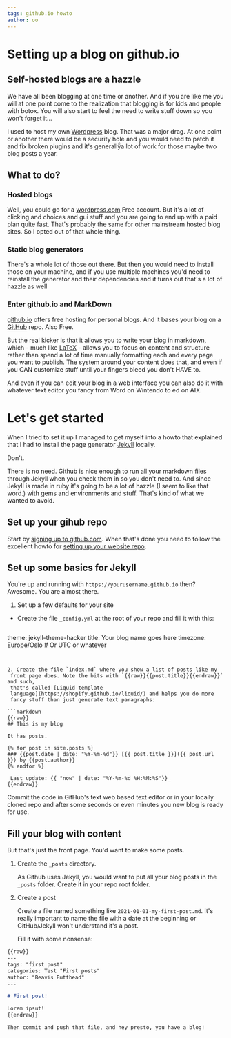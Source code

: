 ```yaml
---
tags: github.io howto 
author: oo
---
```


# Setting up a blog on github.io

## Self-hosted blogs are a hazzle

We have all been blogging at one time or another. And if you are like
me you will at one point come to the realization that blogging is for
kids and people with botox. You will also start to feel the need to
write stuff down so you won't forget it...

I used to host my own [Wordpress](https://wordpress.org) blog. That
was a major drag. At one point or another there would be a security
hole and you would need to patch it and fix broken plugins and it's
generallÿ́a lot of work for those maybe two blog posts a year.

## What to do?

### Hosted blogs

Well, you could go for a [wordpress.com](https://www.wordpress.com)
Free account. But it's a lot of clicking and choices and gui stuff and
you are going to end up with a paid plan quite fast. That's probably
the same for other mainstream hosted blog sites. So I opted out of
that whole thing.

### Static blog generators

There's a whole lot of those out there. But then you would need to
install those on your machine, and if you use multiple machines you'd
need to reinstall the generator and their dependencies and it turns
out that's a lot of hazzle as well

### Enter github.io and MarkDown

[github.io](https://pages.github.com/) offers free hosting for
personal blogs. And it bases your blog on a
[GitHub](https://github.com) repo. Also Free.

But the real kicker is that it allows you to write your blog in
markdown, which - much like
[LaTeX](https://en.wikipedia.org/wiki/LaTeX) - allows you to focus on
content and structure rather than spend a lot of time manually
formatting each and every page you want to publish. The system around
your content does that, and even if you CAN customize stuff until your
fingers bleed you don't HAVE to.

And even if you can edit your blog in a web interface you can also do
it with whatever text editor you fancy from Word on Wintendo to ed on
AIX.

# Let's get started

When I tried to set it up I managed to get myself into a howto that
explained that I had to install the page generator
[Jekyll](https://jekyllrb.com/) locally. 

Don't.

There is no need. Github is nice enough to run all your markdown files
through Jekyll when you check them in so you don't need to. And since
Jekyll is made in ruby it's going to be a lot of hazzle (I seem to
like that word.) with gems and environments and stuff. That's kind
of what we wanted to avoid.

## Set up your gihub repo

Start by [signing up to github.com](https://github.com). When that's
done you need to follow the excellent howto for [setting up your
website
repo](https://docs.github.com/en/github/working-with-github-pages/creating-a-github-pages-site).

## Set up some basics for Jekyll

You're up and running with `https://yourusername.github.io` then?
Awesome. You are almost there. 

1. Set up a few defaults for your site

 - Create the file `_config.yml` at the root of your repo and fill it
   with this:
 
   ```yml
theme: jekyll-theme-hacker
title: Your blog name goes here
timezone: Europe/Oslo # Or UTC or whatever
   ```
 
 
 2. Create the file `index.md` where you show a list of posts like my
    front page does. Note the bits with `{{raw}}{{post.title}}{{endraw}}` and such,
    that's called [Liquid template
    language](https://shopify.github.io/liquid/) and helps you do more
    fancy stuff than just generate text paragraphs:
	
```markdown
{{raw}}
## This is my blog

It has posts.

{% for post in site.posts %}
### {{post.date | date: "%Y-%m-%d"}} [{{ post.title }}]({{ post.url }}) by {{post.author}} 
{% endfor %}

_Last update: {{ "now" | date: "%Y-%m-%d %H:%M:%S"}}_
{{endraw}}
```

Commit the code in GitHub's text web based text editor or in your
locally cloned repo and after some seconds or even minutes you new
blog is ready for use.

## Fill your blog with content

But that's just the front page. You'd want to make some posts.

1. Create the `_posts` directory.

	As Github uses Jekyll, you would want to put all your blog posts
    in the `_posts` folder. Create it in your repo root folder. 

2.  Create a post

	Create a file named something like
    `2021-01-01-my-first-post.md`. It's really important to name the
    file with a date at the beginning or GitHub/Jekyll won't
    understand it's a post.

	Fill it with some nonsense:

```markdown
{{raw}}
---
tags: "first post" 
categories: Test "First posts"
author: "Beavis Butthead"
---

# First post!

Lorem ipsut!
{{endraw}}
```
 
	Then commit and push that file, and hey presto, you have a blog!
 
 
